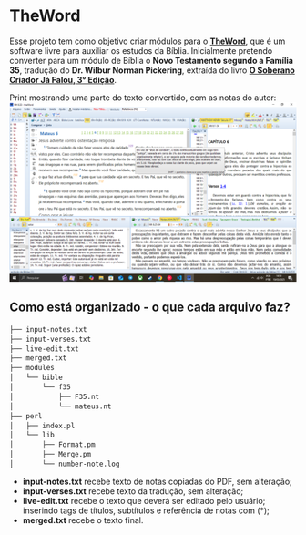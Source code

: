 # TheWord

Esse projeto tem como objetivo criar módulos para o [**TheWord**](https://www.theword.net), que é um software livre para auxiliar os estudos da Bíblia. Inicialmente pretendo converter para um módulo de Bíblia o **Novo Testamento segundo a Família 35**, tradução do **Dr. Wilbur Norman Pickering**, extraída do livro [**O Soberano Criador Já Falou, 3° Edição**](https://www.prunch.com.br/wp-content/uploads/2024/08/O-Soberano-Criador-ja-Falou-3-br-c.pdf).

Print mostrando uma parte do texto convertido, com as notas do autor:
![Screen Software](./assets/f35-6-mt.png)

## Como está organizado - o que cada arquivo faz?
```bash
├── input-notes.txt
├── input-verses.txt
├── live-edit.txt
├── merged.txt
├── modules
│   └── bible
│       └── f35
│           ├── F35.nt
│           └── mateus.nt
├── perl
│   ├── index.pl
│   └── lib
│       ├── Format.pm
│       ├── Merge.pm
│       └── number-note.log
```
* **input-notes.txt** recebe texto de notas copiadas do PDF, sem alteração;
* **input-verses.txt** recebe texto da tradução, sem alteração;
* **live-edit.txt** recebe o texto que deverá ser editado pelo usuário; inserindo tags de títulos, subtítulos e referência de notas com (*);
* **merged.txt** recebe o texto final.